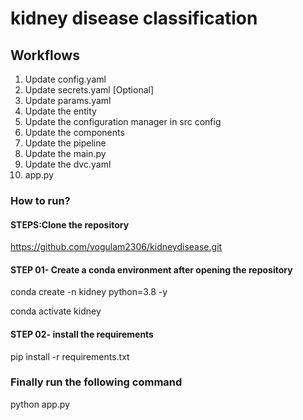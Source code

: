 # kidney disease classification

## Workflows


1. Update config.yaml
2. Update secrets.yaml [Optional]
3. Update params.yaml
4. Update the entity
5. Update the configuration manager in src config
6. Update the components
7. Update the pipeline
8. Update the main.py
9. Update the dvc.yaml
10. app.py

### How to run?

#### STEPS:Clone the repository

https://github.com/vogulam2306/kidneydisease.git

#### STEP 01- Create a conda environment after opening the repository

conda create -n kidney python=3.8 -y

conda activate kidney 

#### STEP 02- install the requirements

pip install -r requirements.txt

### Finally run the following command
python app.py

